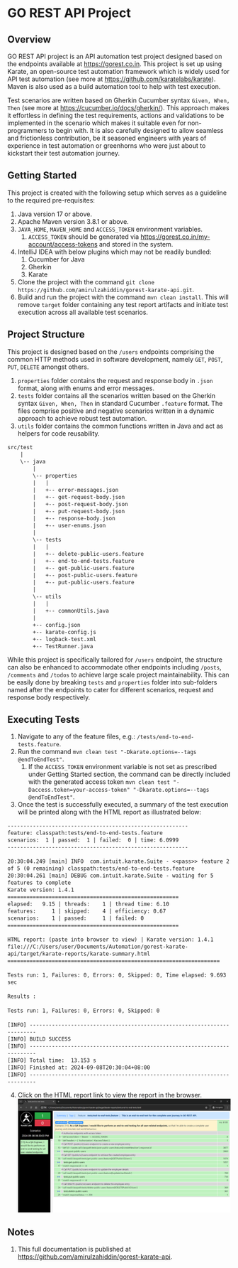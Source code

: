 # GO REST API Project

## Overview
GO REST API project is an API automation test project designed based on the endpoints available at https://gorest.co.in.
This project is set up using Karate, an open-source test automation framework which is widely used for API test automation (see more at https://github.com/karatelabs/karate).
Maven is also used as a build automation tool to help with test execution.

Test scenarios are written based on Gherkin Cucumber syntax `Given, When, Then` (see more at https://cucumber.io/docs/gherkin/).
This approach makes it effortless in defining the test requirements, actions and validations to be implemented in the scenario which makes it suitable even for non-programmers to begin with.
It is also carefully designed to allow seamless and frictionless contribution, be it seasoned engineers with years of experience in test automation or greenhorns who were just about to kickstart their test automation journey.

## Getting Started
This project is created with the following setup which serves as a guideline to the required pre-requisites:
1. Java version 17 or above.
2. Apache Maven version 3.8.1 or above.
3. `JAVA_HOME`, `MAVEN_HOME` and `ACCESS_TOKEN` environment variables.
   1. `ACCESS_TOKEN` should be generated via https://gorest.co.in/my-account/access-tokens and stored in the system.
4. IntelliJ IDEA with below plugins which may not be readily bundled:
   1. Cucumber for Java
   2. Gherkin
   3. Karate
5. Clone the project with the command `git clone https://github.com/amirulzahiddin/gorest-karate-api.git`.
6. Build and run the project with the command `mvn clean install`. This will remove `target` folder containing any test report artifacts and initiate test execution across all available test scenarios.

## Project Structure
This project is designed based on the `/users` endpoints comprising the common HTTP methods used in software development, namely `GET`, `POST`, `PUT`, `DELETE` amongst others.
1. `properties` folder contains the request and response body in `.json` format, along with enums and error messages.
2. `tests` folder contains all the scenarios written based on the Gherkin syntax `Given, When, Then` in standard Cucumber `.feature` format.
The files comprise positive and negative scenarios written in a dynamic approach to achieve robust test automation.
3. `utils` folder contains the common functions written in Java and act as helpers for code reusability.
```
src/test
    |
    \-- java
        |
        \-- properties
        |   |
        |   +-- error-messages.json
        |   +-- get-request-body.json
        |   +-- post-request-body.json
        |   +-- put-request-body.json
        |   +-- response-body.json
        |   +-- user-enums.json
        |
        \-- tests
        |   |
        |   +-- delete-public-users.feature
        |   +-- end-to-end-tests.feature
        |   +-- get-public-users.feature
        |   +-- post-public-users.feature
        |   +-- put-public-users.feature
        |
        \-- utils
        |   |
        |   +-- commonUtils.java
        |
        +-- config.json
        +-- karate-config.js
        +-- logback-test.xml
        +-- TestRunner.java
```
While this project is specifically tailored for `/users` endpoint, the structure can also be enhanced to accommodate other endpoints including `/posts`, `/comments` and `/todos` to achieve large scale project maintainability.
This can be easily done by breaking `tests` and `properties` folder into sub-folders named after the endpoints to cater for different scenarios, request and response body respectively.

## Executing Tests
1. Navigate to any of the feature files, e.g.: `/tests/end-to-end-tests.feature`.
2. Run the command `mvn clean test "-Dkarate.options=--tags @endToEndTest"`.
   1. If the `ACCESS_TOKEN` environment variable is not set as prescribed under Getting Started section, the command can be directly included with the generated access token `mvn clean test "-Daccess.token=your-access-token" "-Dkarate.options=--tags @endToEndTest"`.
3. Once the test is successfully executed, a summary of the test execution will be printed along with the HTML report as illustrated below:
```
---------------------------------------------------------
feature: classpath:tests/end-to-end-tests.feature
scenarios:  1 | passed:  1 | failed:  0 | time: 6.0999
---------------------------------------------------------

20:30:04.249 [main] INFO  com.intuit.karate.Suite - <<pass>> feature 2 of 5 (0 remaining) classpath:tests/end-to-end-tests.feature
20:30:04.261 [main] DEBUG com.intuit.karate.Suite - waiting for 5 features to complete
Karate version: 1.4.1
======================================================
elapsed:   9.15 | threads:    1 | thread time: 6.10
features:     1 | skipped:    4 | efficiency: 0.67
scenarios:    1 | passed:     1 | failed: 0
======================================================

HTML report: (paste into browser to view) | Karate version: 1.4.1
file:///C:/Users/user/Documents/Automation/gorest-karate-api/target/karate-reports/karate-summary.html
===================================================================

Tests run: 1, Failures: 0, Errors: 0, Skipped: 0, Time elapsed: 9.693 sec

Results :

Tests run: 1, Failures: 0, Errors: 0, Skipped: 0

[INFO] ------------------------------------------------------------------------
[INFO] BUILD SUCCESS
[INFO] ------------------------------------------------------------------------
[INFO] Total time:  13.153 s
[INFO] Finished at: 2024-09-08T20:30:04+08:00
[INFO] ------------------------------------------------------------------------
```
4. Click on the HTML report link to view the report in the browser.
   ![sampleKarateTestReport.png](sampleKarateTestReport.png)

## Notes
1. This full documentation is published at https://github.com/amirulzahiddin/gorest-karate-api.
